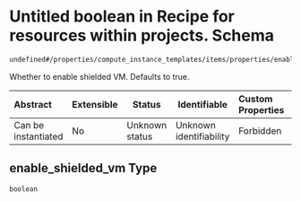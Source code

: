 # Untitled boolean in Recipe for resources within projects. Schema

```txt
undefined#/properties/compute_instance_templates/items/properties/enable_shielded_vm
```

Whether to enable shielded VM. Defaults to true.


| Abstract            | Extensible | Status         | Identifiable            | Custom Properties | Additional Properties | Access Restrictions | Defined In                                                                                                          |
| :------------------ | ---------- | -------------- | ----------------------- | :---------------- | --------------------- | ------------------- | ------------------------------------------------------------------------------------------------------------------- |
| Can be instantiated | No         | Unknown status | Unknown identifiability | Forbidden         | Allowed               | none                | [resources.schema.json\*](../../../../../../../../../../tmp/182028425/resources.schema.json "open original schema") |

## enable_shielded_vm Type

`boolean`
